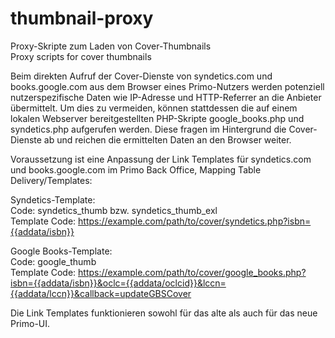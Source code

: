# thumbnail-proxy
Proxy-Skripte zum Laden von Cover-Thumbnails
<br>Proxy scripts for cover thumbnails

Beim direkten Aufruf der Cover-Dienste von syndetics.com und books.google.com aus dem Browser eines Primo-Nutzers werden potenziell nutzerspezifische Daten wie IP-Adresse und HTTP-Referrer an die Anbieter übermittelt. Um dies zu vermeiden, können stattdessen die auf einem lokalen Webserver bereitgestellten PHP-Skripte google_books.php und syndetics.php  aufgerufen werden. Diese fragen im Hintergrund die Cover-Dienste ab und reichen die ermittelten Daten an den Browser weiter. 

Voraussetzung ist eine Anpassung der Link Templates für syndetics.com und books.google.com im Primo Back Office, Mapping Table Delivery/Templates:

Syndetics-Template:
<br>Code: syndetics_thumb bzw. syndetics_thumb_exl
<br>Template Code: https://example.com/path/to/cover/syndetics.php?isbn={{addata/isbn}}

Google Books-Template:
<br>Code: google_thumb
<br>Template Code: https://example.com/path/to/cover/google_books.php?isbn={{addata/isbn}}&oclc={{addata/oclcid}}&lccn={{addata/lccn}}&callback=updateGBSCover

Die Link Templates funktionieren sowohl für das alte als auch für das neue Primo-UI.
